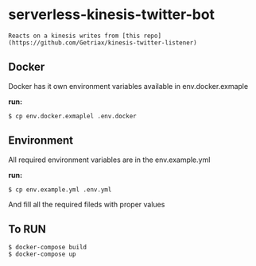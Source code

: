 # serverless-kinesis-twitter-bot
    Reacts on a kinesis writes from [this repo](https://github.com/Getriax/kinesis-twitter-listener)
## Docker

Docker has it own environment variables available in env.docker.exmaple

**run:**

    $ cp env.docker.exmaplel .env.docker

## Environment

All required environment variables are in the env.example.yml

**run:**

    $ cp env.example.yml .env.yml

And fill all the required fileds with proper values


## To RUN

    $ docker-compose build
    $ docker-compose up
